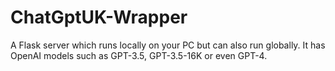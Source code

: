 # ChatGptUK-Wrapper
A Flask server which runs locally on your PC but can also run globally. It has OpenAI models such as GPT-3.5, GPT-3.5-16K or even GPT-4.
